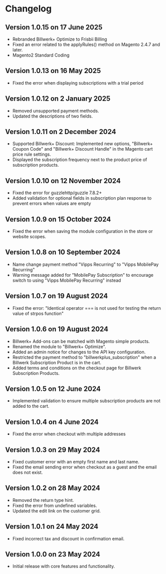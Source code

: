 # Changelog
## Version 1.0.15 on 17 June 2025
- Rebranded Billwerk+ Optimize to Frisbii Billing
- Fixed an error related to the applyRules() method on Magento 2.4.7 and later.
- Magento2 Standard Coding

## Version 1.0.13 on 16 May 2025
- Fixed the error when displaying subscriptions with a trial period

## Version 1.0.12 on 2 January 2025
- Removed unsupported payment methods.
- Updated the descriptions of two fields.

## Version 1.0.11 on 2 December 2024
- Supported Billwerk+ Discount: Implemented new options, "Billwerk+ Coupon Code" and "Billwerk+ Discount Handle" in the Magento cart price rule settings.
- Displayed the subscription frequency next to the product price of subscription products.

## Version 1.0.10 on 12 November 2024
- Fixed the error for guzzlehttp/guzzle 7.8.2+
- Added validation for optional fields in subscription plan response to prevent errors when values are empty

## Version 1.0.9 on 15 October 2024
- Fixed the error when saving the module configuration in the store or website scopes.

## Version 1.0.8 on 10 September 2024
- Name change payment method "Vipps Recurring" to "Vipps MobilePay Recurring"
- Warning message added for "MobilePay Subscription" to encourage switch to using "Vipps MobilePay Recurring" instead

## Version 1.0.7 on 19 August 2024
- Fixed the error: "Identical operator === is not used for testing the return value of strpos function"

## Version 1.0.6 on 19 August 2024
- Billwerk+ Add-ons can be matched with Magento simple products.
- Renamed the module to "Billwerk+ Optimize".
- Added an admin notice for changes to the API key configuration.
- Restricted the payment method to "billwerkplus_subscription" when a Billwerk Subscription Product is in the cart.
- Added terms and conditions on the checkout page for Billwerk Subscription Products.

## Version 1.0.5 on 12 June 2024
- Implemented validation to ensure multiple subscription products are not added to the cart.

## Version 1.0.4 on 4 June 2024
- Fixed the error when checkout with multiple addresses

## Version 1.0.3 on 29 May 2024
- Fixed customer error with an empty first name and last name.
- Fixed the email sending error when checkout as a guest and the email does not exist.

## Version 1.0.2 on 28 May 2024
- Removed the return type hint.
- Fixed the error from undefined variables.
- Updated the edit link on the customer grid.

## Version 1.0.1 on 24 May 2024
- Fixed incorrect tax and discount in confirmation email.

## Version 1.0.0 on 23 May 2024
- Initial release with core features and functionality.